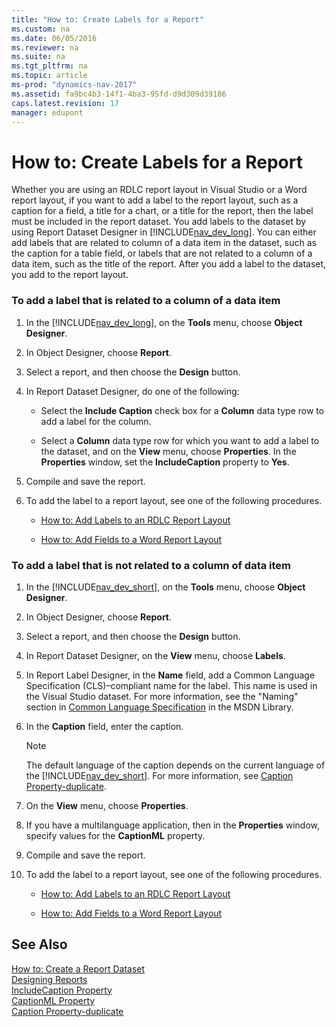 ```yaml
---
title: "How to: Create Labels for a Report"
ms.custom: na
ms.date: 06/05/2016
ms.reviewer: na
ms.suite: na
ms.tgt_pltfrm: na
ms.topic: article
ms-prod: "dynamics-nav-2017"
ms.assetid: fa9bc4b3-14f1-4ba3-95fd-d9d309d39186
caps.latest.revision: 17
manager: edupont
---
```

# How to: Create Labels for a Report
Whether you are using an RDLC report layout in Visual Studio or a Word report layout, if you want to add a label to the report layout, such as a caption for a field, a title for a chart, or a title for the report, then the label must be included in the report dataset. You add labels to the dataset by using Report Dataset Designer in [!INCLUDE[nav_dev_long](includes/nav_dev_long_md.md)]. You can either add labels that are related to column of a data item in the dataset, such as the caption for a table field, or labels that are not related to a column of a data item, such as the title of the report. After you add a label to the dataset, you add to the report layout.  
  
### To add a label that is related to a column of a data item  
  
1.  In the [!INCLUDE[nav_dev_long](includes/nav_dev_long_md.md)], on the **Tools** menu, choose **Object Designer**.  
  
2.  In Object Designer, choose **Report**.  
  
3.  Select a report, and then choose the **Design** button.  
  
4.  In Report Dataset Designer, do one of the following:  
  
    -   Select the **Include Caption** check box for a **Column** data type row to add a label for the column.  
  
    -   Select a **Column** data type row for which you want to add a label to the dataset, and on the **View** menu, choose **Properties**. In the **Properties** window, set the **IncludeCaption** property to **Yes**.  
  
5.  Compile and save the report.  
  
6.  To add the label to a report layout, see one of the following procedures.  
  
    -   [How to: Add Labels to an RDLC Report Layout](../Topic/How%20to:%20Add%20Labels%20to%20an%20RDLC%20Report%20Layout.md)  
  
    -   [How to: Add Fields to a Word Report Layout](../Topic/How%20to:%20Add%20Fields%20to%20a%20Word%20Report%20Layout.md)  
  
### To add a label that is not related to a column of data item  
  
1.  In the [!INCLUDE[nav_dev_short](includes/nav_dev_short_md.md)], on the **Tools** menu, choose **Object Designer**.  
  
2.  In Object Designer, choose **Report**.  
  
3.  Select a report, and then choose the **Design** button.  
  
4.  In Report Dataset Designer, on the **View** menu, choose **Labels**.  
  
5.  In Report Label Designer, in the **Name** field, add a Common Language Specification \(CLS\)–compliant name for the label. This name is used in the Visual Studio dataset. For more information, see the "Naming" section in [Common Language Specification](http://go.microsoft.com/fwlink/?LinkId=193144) in the MSDN Library.  
  
6.  In the **Caption** field, enter the caption.  
  
    > [!NOTE]  
    >  The default language of the caption depends on the current language of the [!INCLUDE[nav_dev_short](includes/nav_dev_short_md.md)]. For more information, see [Caption Property\-duplicate](Caption-Property-duplicate.md).  
  
7.  On the **View** menu, choose **Properties**.  
  
8.  If you have a multilanguage application, then in the **Properties** window, specify values for the **CaptionML** property.  
  
9. Compile and save the report.  
  
10. To add the label to a report layout, see one of the following procedures.  
  
    -   [How to: Add Labels to an RDLC Report Layout](../Topic/How%20to:%20Add%20Labels%20to%20an%20RDLC%20Report%20Layout.md)  
  
    -   [How to: Add Fields to a Word Report Layout](../Topic/How%20to:%20Add%20Fields%20to%20a%20Word%20Report%20Layout.md)  
  
## See Also  
 [How to: Create a Report Dataset](../Topic/How%20to:%20Create%20a%20Report%20Dataset.md)   
 [Designing Reports](Designing-Reports.md)   
 [IncludeCaption Property](IncludeCaption-Property.md)   
 [CaptionML Property](CaptionML-Property.md)   
 [Caption Property\-duplicate](Caption-Property-duplicate.md)
